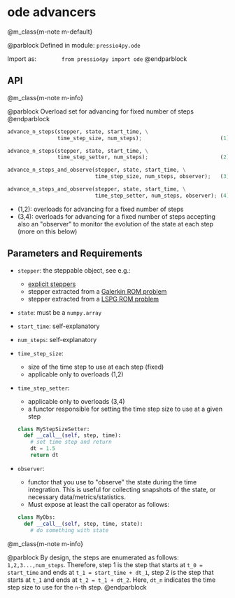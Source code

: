 
# ode advancers


@m_class{m-note m-default}

@parblock
Defined in module: `pressio4py.ode`

Import as: &emsp; &emsp; &emsp; `from pressio4py import ode`
@endparblock


## API

@m_class{m-note m-info}

@parblock
Overload set for advancing for fixed number of steps
@endparblock


```py
advance_n_steps(stepper, state, start_time, \
				time_step_size, num_steps);						    (1)

advance_n_steps(stepper, state, start_time, \
				time_step_setter, num_steps);					    (2)

advance_n_steps_and_observe(stepper, state, start_time, \
						    time_step_size, num_steps, observer);   (3)

advance_n_steps_and_observe(stepper, state, start_time, \
							time_step_setter, num_steps, observer); (4)
```

- (1,2): overloads for advancing for a fixed number of steps
- (3,4): overloads for advancing for a fixed number of steps accepting
also an "observer" to monitor the evolution of the state at each step (more on this below)


## Parameters and Requirements

- `stepper`: the steppable object, see e.g.:
  - [explicit steppers](md_pages_components_ode_steppers_explicit.html)
  - stepper extracted from a [Galerkin ROM problem](md_pages_components_rom_galerkin_default.html)
  - stepper extracted from a [LSPG ROM problem](md_pages_components_rom_lspg_default.html)

- `state`: must be a `numpy.array`

- `start_time`: self-explanatory

- `num_steps`: self-explanatory

- `time_step_size`:
  - size of the time step to use at each step (fixed)
  - applicable only to overloads (1,2)

- `time_step_setter`:
  - applicable only to overloads (3,4)
  - a functor responsible for setting the time step size to use at a given step
  ```py
  class MyStepSizeSetter:
	def __call__(self, step, time):
      # set time step and return
	  dt = 1.5
      return dt
  ```

- `observer`:
  - functor that you use to "observe" the state during the
  time integration. This is useful for collecting snapshots of the state, or
  necessary data/metrics/statistics.<br/>
  - Must expose at least the call operator as follows:
  ```py
  class MyObs:
	def __call__(self, step, time, state):
	  # do something with state
  ```


@m_class{m-note m-info}

@parblock
By design, the steps are enumerated as follows: `1,2,3...,num_steps`.
Therefore, step 1 is the step that starts at `t_0 = start_time` and ends at `t_1 = start_time + dt_1`,
step 2 is the step that starts at `t_1` and ends at `t_2 = t_1 + dt_2`.
Here, `dt_n` indicates the time step size to use for the `n`-th step.
@endparblock
